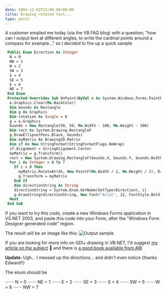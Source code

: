 ```yaml
---
date: 2004-12-02T22:06:00+00:00
title: Drawing rotated text...
type: posts
---
```

A customer emailed me today (via the VB FAQ blog) with a question; "how can I output text at different angles, to write the cardinal points around a compass for example..." so I decided to fire up a quick sample

```vb
 Public Enum Direction As Integer
  N = 0
  NW = 1
  W = 2
  SW = 3
  S = 4
  SE = 5
  E = 6
  NE = 7
 End Enum
 Protected Overrides Sub OnPaint(ByVal e As System.Windows.Forms.PaintEventArgs)
  e.Graphics.Clear(Me.BackColor)
  Dim bounds As Rectangle
  Dim g As Graphics
  Dim rotation As Single = 0
  g = e.Graphics
  bounds = New Rectangle(50, 50, Me.Width - 100, Me.Height - 100)
  Dim rect As System.Drawing.RectangleF
  g.DrawEllipse(Pens.Black, bounds)
  Dim myMatrix As Drawing2D.Matrix
  Dim sf As New StringFormat(StringFormatFlags.NoWrap)
  sf.Alignment = StringAlignment.Center
  myMatrix = g.Transform()
  rect = New System.Drawing.RectangleF(bounds.X, bounds.Y, bounds.Width, bounds.Height)
  For i As Integer = 0 To 7
    If i > 0 Then
      myMatrix.RotateAt(45, New PointF(Me.Width / 2, Me.Height / 2), Drawing.Drawing2D.MatrixOrder.Append)
      g.Transform = myMatrix
    End If
    Dim directionString As String
    directionString = System.Enum.GetName(GetType(Direction), i)
    g.DrawString(directionString, New Font("Arial", 12, FontStyle.Bold), Brushes.Black, rect, sf)
  Next
 End Sub
 ```

If you want to try this code, create a new Windows Forms application in VS.NET 2003, and paste this code into your Form, after the "Windows Form Designer generated code" region.

The result will be an image like this: ![Output sample](https://msdn.microsoft.com/vbasic/art/compass.png)

If you are looking for more info on GDI+ drawing in VB.NET, I'd suggest [my article on the subject](https://msdn.microsoft.com/library/en-us/dndotnet/html/designsurface.asp) 🙂 and there is [a good book available from AW](https://www.amazon.com/exec/obidos/ASIN/0321160770/duncanmackenz-20?dev-t=mason-wrapper%26camp=2025%26link_code=xm2)

**Update:** Ugh... I messed up the directions... and didn't even notice (thanks Edward!!)

The enum should be

······· N = 0
······· NE = 1
········E = 2
······· SE = 3
······· S = 4
······· SW = 5
········W = 6
······· NW = 7
